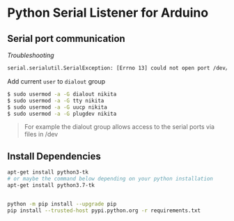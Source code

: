 # Python Serial Listener for Arduino


## Serial port communication

*Troubleshooting*

```bash
serial.serialutil.SerialException: [Errno 13] could not open port /dev/ttyS2: [Errno 13] Permission denied: '/dev/ttyS2'
```

Add current `user` to `dialout` group

```bash
$ sudo usermod -a -G dialout nikita
$ sudo usermod -a -G tty nikita
$ sudo usermod -a -G uucp nikita
$ sudo usermod -a -G plugdev nikita
```

> For example the dialout group allows access to the serial ports via files in /dev


## Install Dependencies

```bash
apt-get install python3-tk
# or maybe the command below depending on your python installation
apt-get install python3.7-tk


python -m pip install --upgrade pip
pip install --trusted-host pypi.python.org -r requirements.txt
```
